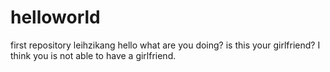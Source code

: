 # helloworld
first repository
leihzikang 
hello what are you doing?
is this your girlfriend?
I think you is not able to have a girlfriend.
